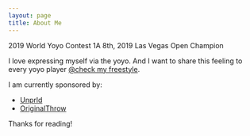 ```yaml
---
layout: page
title: About Me
---
```


<p class="message">
  2019 World Yoyo Contest 1A 8th, 2019 Las Vegas Open Champion
</p>

I love expressing myself via the yoyo. And I want to share this feeling to every yoyo player [@check my freestyle](https://www.youtube.com/watch?v=3pSrGVuDfRk).

I am currently sponsored by:

* [Unprld](http://www.unprld.com/)
* [OriginalThrow](https://shop.yoyoexpert.com/collections/original-throw)


Thanks for reading!
